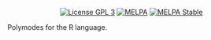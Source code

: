 <p align="center">
  <!-- <a href="https://travis-ci.org/polymode/poly-R"><img src="https://travis-ci.org/polymode/poly-R.svg?branch=master" alt="Travis Build"/></a> -->
  <a href="http://www.gnu.org/licenses/gpl-3.0.txt"><img src="https://img.shields.io/badge/license-GPL_3-green.svg" alt="License GPL 3" /></a>
  <a href="https://melpa.org/#/poly-R"><img alt="MELPA" src="https://melpa.org/packages/poly-R-badge.svg"/></a>
  <a href="https://stable.melpa.org/#/poly-R"><img alt="MELPA Stable" src="https://stable.melpa.org/packages/poly-R-badge.svg"/></a>
</p>


Polymodes for the R language.
